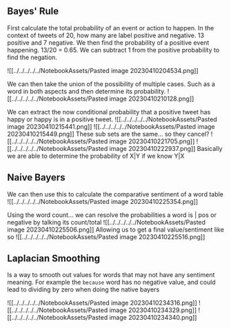 ## Bayes' Rule
First calculate the total probability of an event or action to happen. In the context of tweets of 20, how many are label positive and negative. 13 positive and 7 negative. We then find the probability of a positive event happening. 13/20 = 0.65. We can subtract 1 from the positive probability to find the negation. 

![[../../../../../NotebookAssets/Pasted image 20230410204534.png]]

We can then take the union of the possibility of multiple cases. Such as a word in both aspects and then determine its probability.
![[../../../../../NotebookAssets/Pasted image 20230410210128.png]]

We can extract the now conditional probability that a positive tweet has happy or happy is in a positive tweet.
![[../../../../../NotebookAssets/Pasted image 20230410215441.png]]
![[../../../../../NotebookAssets/Pasted image 20230410215449.png]]
These sub sets are the same... so they cancel?
![[../../../../../NotebookAssets/Pasted image 20230410221705.png]]
![[../../../../../NotebookAssets/Pasted image 20230410222937.png]]
Basically we are able to determine the probability of X|Y if we know Y|X

## Naive Bayers
We can then use this to calculate the comparative sentiment of a word table
![[../../../../../NotebookAssets/Pasted image 20230410225354.png]]

Using the word count... we can resolve the probabilities a word is | pos or negative by talking its count/total
![[../../../../../NotebookAssets/Pasted image 20230410225506.png]]
Allowing us to get a final value/sentiment like so
![[../../../../../NotebookAssets/Pasted image 20230410225516.png]]

## Laplacian Smoothing
Is a way to smooth out values for words that may not have any sentiment meaning. For example the `because` word has no negative value, and could lead to dividing by zero when doing the native bayers

![[../../../../../NotebookAssets/Pasted image 20230410234316.png]]
![[../../../../../NotebookAssets/Pasted image 20230410234329.png]]
![[../../../../../NotebookAssets/Pasted image 20230410234340.png]]
